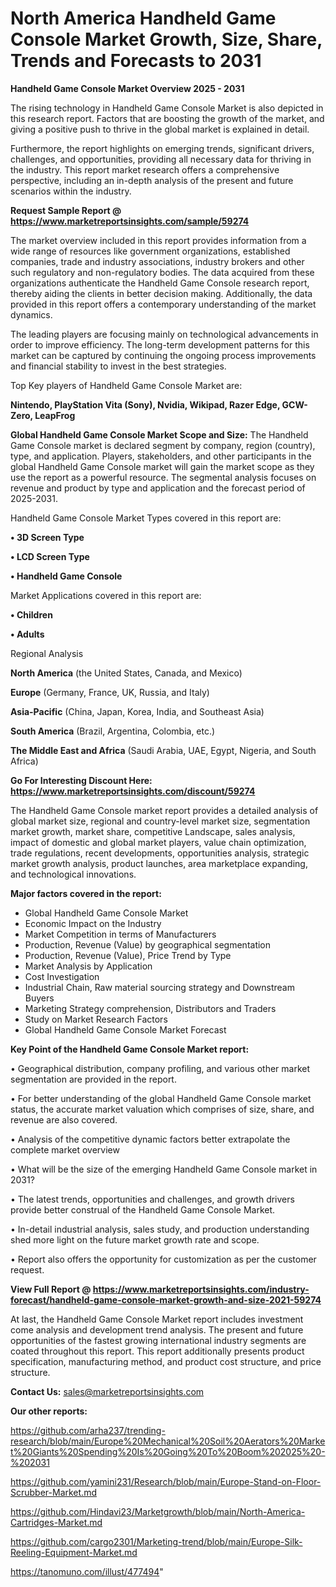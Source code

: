 # North America Handheld Game Console Market Growth, Size, Share, Trends and Forecasts to 2031

<Strong> Handheld Game Console Market Overview 2025 - 2031</strong>

The rising technology in Handheld Game Console Market is also depicted in this research report. Factors that are boosting the growth of the market, and giving a positive push to thrive in the global market is explained in detail.

Furthermore, the report highlights on emerging trends, significant drivers, challenges, and opportunities, providing all necessary data for thriving in the industry. This report market research offers a comprehensive perspective, including an in-depth analysis of the present and future scenarios within the industry.

<strong>Request Sample Report @ <a href=https://www.marketreportsinsights.com/sample/59274>https://www.marketreportsinsights.com/sample/59274</a></strong>

The market overview included in this report provides information from a wide range of resources like government organizations, established companies, trade and industry associations, industry brokers and other such regulatory and non-regulatory bodies. The data acquired from these organizations authenticate the Handheld Game Console research report, thereby aiding the clients in better decision making. Additionally, the data provided in this report offers a contemporary understanding of the market dynamics.

The leading players are focusing mainly on technological advancements in order to improve efficiency. The long-term development patterns for this market can be captured by continuing the ongoing process improvements and financial stability to invest in the best strategies.

Top Key players of Handheld Game Console Market are:

<strong>Nintendo, PlayStation Vita (Sony), Nvidia, Wikipad, Razer Edge, GCW-Zero, LeapFrog</strong>

<strong><b>Global Handheld Game Console Market Scope and Size:</b></strong>
The Handheld Game Console market is declared segment by company, region (country), type, and application. Players, stakeholders, and other participants in the global Handheld Game Console market will gain the market scope as they use the report as a powerful resource. The segmental analysis focuses on revenue and product by type and application and the forecast period of 2025-2031.

Handheld Game Console Market Types covered in this report are:

<strong>• 3D Screen Type

• LCD Screen Type

• Handheld Game Console</strong>

Market Applications covered in this report are:

<strong>• Children

• Adults</strong> 

Regional Analysis

<strong>North America</strong> (the United States, Canada, and Mexico)

<strong>Europe</strong> (Germany, France, UK, Russia, and Italy)

<strong>Asia-Pacific</strong> (China, Japan, Korea, India, and Southeast Asia)

<strong>South America</strong> (Brazil, Argentina, Colombia, etc.)

<strong>The Middle East and Africa</strong> (Saudi Arabia, UAE, Egypt, Nigeria, and South Africa)

<strong>Go For Interesting Discount Here: <a href=https://www.marketreportsinsights.com/discount/59274>https://www.marketreportsinsights.com/discount/59274</a></strong>

The Handheld Game Console market report provides a detailed analysis of global market size, regional and country-level market size, segmentation market growth, market share, competitive Landscape, sales analysis, impact of domestic and global market players, value chain optimization, trade regulations, recent developments, opportunities analysis, strategic market growth analysis, product launches, area marketplace expanding, and technological innovations.

<strong><b>Major factors covered in the report:</b></strong>
<ul>
  <li>Global Handheld Game Console Market </li>
  <li>Economic Impact on the Industry</li>
  <li>Market Competition in terms of Manufacturers</li>
  <li>Production, Revenue (Value) by geographical segmentation</li>
  <li>Production, Revenue (Value), Price Trend by Type</li>
  <li>Market Analysis by Application</li>
  <li>Cost Investigation</li>
  <li>Industrial Chain, Raw material sourcing strategy and Downstream Buyers</li>
  <li>Marketing Strategy comprehension, Distributors and Traders</li>
  <li>Study on Market Research Factors</li>
  <li>Global Handheld Game Console Market Forecast</li>
</ul>

<strong><b>Key Point of the Handheld Game Console Market report:</b></strong>

• Geographical distribution, company profiling, and various other market segmentation are provided in the report.

• For better understanding of the global Handheld Game Console market status, the accurate market valuation which comprises of size, share, and revenue are also covered.

• Analysis of the competitive dynamic factors better extrapolate the complete market overview

• What will be the size of the emerging Handheld Game Console market in 2031?

• The latest trends, opportunities and challenges, and growth drivers provide better construal of the Handheld Game Console Market.

• In-detail industrial analysis, sales study, and production understanding shed more light on the future market growth rate and scope.

• Report also offers the opportunity for customization as per the customer request.

<strong><b>View Full Report @ <a href=https://www.marketreportsinsights.com/industry-forecast/handheld-game-console-market-growth-and-size-2021-59274>https://www.marketreportsinsights.com/industry-forecast/handheld-game-console-market-growth-and-size-2021-59274</a></b></strong>


At last, the Handheld Game Console Market report includes investment come analysis and development trend analysis. The present and future opportunities of the fastest growing international industry segments are coated throughout this report. This report additionally presents product specification, manufacturing method, and product cost structure, and price structure.

<strong>Contact Us:</strong>
sales@marketreportsinsights.com

<strong>Our other reports:</strong>

<a href=https://github.com/arha237/trending-research/blob/main/Europe%20Mechanical%20Soil%20Aerators%20Market%20Giants%20Spending%20Is%20Going%20To%20Boom%202025%20-%202031>https://github.com/arha237/trending-research/blob/main/Europe%20Mechanical%20Soil%20Aerators%20Market%20Giants%20Spending%20Is%20Going%20To%20Boom%202025%20-%202031</a>

<a href=https://github.com/yamini231/Research/blob/main/Europe-Stand-on-Floor-Scrubber-Market.md>https://github.com/yamini231/Research/blob/main/Europe-Stand-on-Floor-Scrubber-Market.md</a>

<a href=https://github.com/Hindavi23/Marketgrowth/blob/main/North-America-Cartridges-Market.md>https://github.com/Hindavi23/Marketgrowth/blob/main/North-America-Cartridges-Market.md</a>

<a href=https://github.com/cargo2301/Marketing-trend/blob/main/Europe-Silk-Reeling-Equipment-Market.md>https://github.com/cargo2301/Marketing-trend/blob/main/Europe-Silk-Reeling-Equipment-Market.md</a>

<a href=https://tanomuno.com/illust/477494>https://tanomuno.com/illust/477494</a>"
